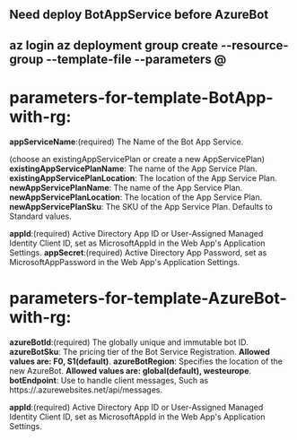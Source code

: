 Need deploy BotAppService before AzureBot
---
az login
az deployment group create --resource-group <group-name> --template-file <template-file> --parameters @<parameters-file>
---

# parameters-for-template-BotApp-with-rg:

**appServiceName**:(required)   The Name of the Bot App Service.

(choose an existingAppServicePlan or create a new AppServicePlan)
**existingAppServicePlanName**:     The name of the App Service Plan.
**existingAppServicePlanLocation**: The location of the App Service Plan.
**newAppServicePlanName**:          The name of the App Service Plan.
**newAppServicePlanLocation**:      The location of the App Service Plan.
**newAppServicePlanSku**:           The SKU of the App Service Plan. Defaults to Standard values.

**appId**:(required)                                        Active Directory App ID or User-Assigned Managed Identity Client ID, set as MicrosoftAppId in the Web App's Application Settings.
**appSecret**:(required)   Active Directory App Password, set as MicrosoftAppPassword in the Web App's Application Settings.

# parameters-for-template-AzureBot-with-rg:

**azureBotId**:(required)           The globally unique and immutable bot ID.
**azureBotSku**:                    The pricing tier of the Bot Service Registration. **Allowed values are: F0, S1(default)**.
**azureBotRegion**:                 Specifies the location of the new AzureBot. **Allowed values are: global(default), westeurope**.
**botEndpoint**:                    Use to handle client messages, Such as https://<botappServiceName>.azurewebsites.net/api/messages.

**appId**:(required)                                        Active Directory App ID or User-Assigned Managed Identity Client ID, set as MicrosoftAppId in the Web App's Application Settings.